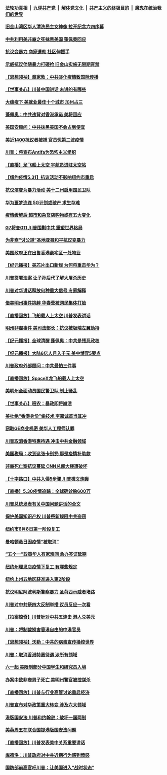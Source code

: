 

####  [法轮功真相](../../../../basic/blob/master/README.md?t=06011331) &nbsp;|&nbsp; [九评共产党](../../../../9ping.md/blob/master/README.md?t=06011331) &nbsp;|&nbsp; [解体党文化](../../../../jtdwh.md/blob/master/README.md?t=06011331)  &nbsp;|&nbsp; [共产主义的终极目的](../../../../gczydzjmd.md/blob/master/README.md?t=06011331) &nbsp;|&nbsp; [魔鬼在统治我们的世界](../../../../mgztzwmdsj.md/blob/master/README.md?t=06011331) 

#### [旧金山湾区华人清洗民主女神像 拉开纪念六四序幕](../pages/nsc412/n12151584.md?t=06011331) 

#### [中共利用美非裔之死抹黑美国 蓬佩奥回应](../pages/nsc412/n12151330.md?t=06011331) 

#### [抗议变暴力 商家遭劫  社区伸援手](../pages/nsc412/n12151148.md?t=06011331) 

#### [示威抗议伴随暴力打砸抢 旧金山实施无限期宵禁](../pages/nsc412/n12151225.md?t=06011331) 

#### [【思想领袖】章家敦：中共淡化疫情致国际传播](../pages/nsc412/n12054204.md?t=06011331) 

#### [【世事关心】川普中国讲话 未讲的有哪些](../pages/nsc412/n12150998.md?t=06011331) 

#### [大瘟疫下 美就业最佳十个城市 加州占三](../pages/nsc412/n12148929.md?t=06011331) 

#### [蓬佩奥：中共违背对香港承诺 美将回应](../pages/nsc412/n12150794.md?t=06011331) 

#### [美国安顾问：中共抹黑美国不会占到便宜](../pages/nsc412/n12150868.md?t=06011331) 

#### [美近1400抗议者被捕 官员忧第二波疫情](../pages/nsc412/n12150800.md?t=06011331) 

#### [川普：将宣布Antifa为恐怖主义组织](../pages/nsc412/n12150748.md?t=06011331) 

#### [【直播】龙飞船上太空 宇航员进驻太空站](../pages/nsc412/n12150253.md?t=06011331) 

#### [【纽约疫情5.31】抗议活动不影响纽约市重启](../pages/nsc412/n12150088.md?t=06011331) 

#### [抗议演变为暴力活动 美十二州启用国民卫队](../pages/nsc412/n12150331.md?t=06011331) 

#### [华为噩梦连连 5G计划或破产 求生存难](../pages/nsc412/n12147779.md?t=06011331) 

#### [疫情缓解后 超市和杂货店购物或有五大变化](../pages/nsc412/n12119644.md?t=06011331) 

#### [G7将变G11 川普围剿中共 重塑世界格局](../pages/nsc412/n12149982.md?t=06011331) 

#### [为非裔“讨公道”圣地亚哥和平抗议变暴力](../pages/nsc412/n12149355.md?t=06011331) 

#### [美国政府正在出售香港豪宅区一处物业](../pages/nsc412/n12149565.md?t=06011331) 

#### [【纪元播报】美芯片出口新规 为何将重击华为？](../pages/nsc412/n12148265.md?t=06011331) 

#### [川普签署法案 让子孙后代了解大屠杀历史](../pages/nsc412/n12149293.md?t=06011331) 

#### [川普对华讲话释放何种重大信号 专家解释](../pages/nsc412/n12148937.md?t=06011331) 

#### [借美明州事件挑衅 华春莹被网民集体打脸](../pages/nsc412/n12149034.md?t=06011331) 

#### [【直播回放】飞船载人上太空 川普发表讲话](../pages/nsc412/n12148887.md?t=06011331) 

#### [明州非裔事件 美司法部长：抗议被极端左翼劫持](../pages/nsc412/n12148963.md?t=06011331) 

#### [【纪元播报】全球清醒 蓬佩奥：中共是残忍政权](../pages/nsc412/n12148286.md?t=06011331) 

#### [【纪元播报】大陆6亿人月入千元 美中博弈5要点](../pages/nsc412/n12148528.md?t=06011331) 

#### [川普政府外部顾问：中共最怕三件事](../pages/nsc412/n12146836.md?t=06011331) 

#### [【直播回放】SpaceX龙飞船载人上太空](../pages/nsc412/n12148637.md?t=06011331) 

#### [美明州全面动员国民警卫队 制止骚乱](../pages/nsc412/n12148939.md?t=06011331) 

#### [【世事关心】班农：暴政即将崩溃](../pages/nsc412/n12147612.md?t=06011331) 

#### [美杜绝“香港身份”偷技术 李嘉诚首当其冲](../pages/nsc412/n12148885.md?t=06011331) 

#### [窃取GE商业机密 美华人工程师认罪](../pages/nsc412/n12147874.md?t=06011331) 

#### [川普取消香港特惠待遇 冲击中共金融领域](../pages/nsc412/n12148652.md?t=06011331) 

#### [美国税局：收到这张卡别扔 那是疫情补助款](../pages/nsc412/n12148766.md?t=06011331) 

#### [非裔死亡案抗议蔓延 CNN总部大楼遭破坏](../pages/nsc412/n12148583.md?t=06011331) 

#### [【十字路口】中共入侵5步骤 川普檄文炮轰](../pages/nsc412/n12147562.md?t=06011331) 

#### [【直播】5.30疫情追踪：全球确诊逾600万](../pages/nsc412/n12148466.md?t=06011331) 

#### [川普总统发表有关中国问题讲话的全文](../pages/nsc412/n12148103.md?t=06011331) 

#### [保护美国知识产权 川普祭新规阻中共盗窃](../pages/nsc412/n12147992.md?t=06011331) 

#### [纽约市6月8日第一阶段复工](../pages/nsc412/n12147947.md?t=06011331) 

#### [曼哈顿悬日因疫情“被取消”](../pages/nsc412/n12147871.md?t=06011331) 

#### [“五个一”政策华人有家难回  急办签证延期](../pages/nsc412/n12147932.md?t=06011331) 

#### [纽约州理发店疫情下复工   有哪些规定](../pages/nsc412/n12147936.md?t=06011331) 

#### [纽约上州五地区获准进入第2阶段](../pages/nsc412/n12147880.md?t=06011331) 

#### [抗议明尼阿波利斯警察暴力 圣荷西示威者堵路](../pages/nsc412/n12147910.md?t=06011331) 

#### [川普对中共祭四大反制举措 议员反应一次看](../pages/nsc412/n12147616.md?t=06011331) 

#### [【拍案惊奇】川普针对中共五连击 港人兑美元](../pages/nsc412/n12147569.md?t=06011331) 

#### [川普：将制裁损害香港自由的中港官员](../pages/nsc412/n12147255.md?t=06011331) 

#### [【思想领袖】沃勒：中共的病毒宣传操控世界](../pages/nsc412/n12070926.md?t=06011331) 

#### [川普：取消香港特惠待遇 涉所有领域](../pages/nsc412/n12147143.md?t=06011331) 

#### [六一起 美限制部分中国学生和研究员入境](../pages/nsc412/n12147285.md?t=06011331) 

#### [办案中致非裔男子死亡 美明州警官被控谋杀](../pages/nsc412/n12147207.md?t=06011331) 

#### [【直播回放】川普与行业高管讨论重启经济](../pages/nsc412/n12147068.md?t=06011331) 

#### [川普宣布对华政策重大转变 涉及六大领域](../pages/nsc412/n12147002.md?t=06011331) 

#### [港版国安法 川普和约翰逊：破坏一国两制](../pages/nsc412/n12147093.md?t=06011331) 

#### [美英周五在联合国提港版国安法问题](../pages/nsc412/n12146704.md?t=06011331) 

#### [【直播回放】川普发表美中关系重要讲话](../pages/nsc412/n12146579.md?t=06011331) 

#### [库德洛：川普政府对中共近期行为感到愤怒](../pages/nsc412/n12146911.md?t=06011331) 

#### [国防部前高官吁川普：让美国进入“战时状态”](../pages/nsc412/n12146703.md?t=06011331) 

